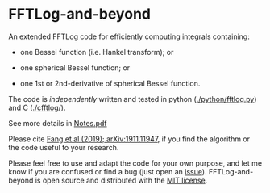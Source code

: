 # FFTLog-and-beyond

An extended FFTLog code for efficiently computing integrals containing:

* one Bessel function (i.e. Hankel transform); or

* one spherical Bessel function; or

* one 1st or 2nd-derivative of spherical Bessel function.

The code is *independently* written and tested in python ([./python/fftlog.py](python/fftlog.py)) and C ([./cfftlog/](cfftlog)).

See more details in [Notes.pdf](Notes.pdf)

Please cite [Fang et al (2019); arXiv:1911.11947](https://arxiv.org/abs/1911.11947), if you find the algorithm or the code useful to your research.

Please feel free to use and adapt the code for your own purpose, and let me know if you are confused or find a bug (just open an [issue](https://github.com/xfangcosmo/FFTLog-and-beyond/issues)). FFTLog-and-beyond is open source and distributed with the
[MIT license](https://opensource.org/licenses/mit).

